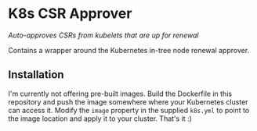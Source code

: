 # K8s CSR Approver
*Auto-approves CSRs from kubelets that are up for renewal*

Contains a wrapper around the Kubernetes in-tree node renewal approver.

## Installation
I'm currently not offering pre-built images. Build the Dockerfile in this repository and push the
image somewhere where your Kubernetes cluster can access it.
Modify the `image` property in the supplied `k8s.yml` to point to the image location and apply it
to your cluster. That's it :)
